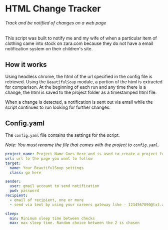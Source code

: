# HTML Change Tracker
###### Track and be notified of changes on a web page
This script was built to notify me and my wife of when a particular item of clothing came into stock on zara.com because
they do not have a email notification system on their children's site.

## How it works
Using headless chrome, the html of the url specified in the config file is retrieved. Using the `BeautifulSoup` module,
a portion of the html is extracted for comparison. At the beginning of each run and any time there is a change, the html
is saved to the project folder as a timestamped html file.

When a change is detected, a notification is sent out via email while the script continues to run looking for
further changes.

## Config.yaml
The `config.yaml` file contains the settings for the script.

_Note: You must rename the file that comes with the project to `config.yaml`._

```yaml
project_name: Project Name Goes Here and is used to create a project folder
url: url to the page you want to follow
target:
  name: Your BeautifulSoup settings
  class: go here

sender:
  user: gmail account to send notification
  pwd: password
recipient:
  - email of recipient, one or more
  - send via text by using your careers gateway like - 1234567890@txt.att.net

sleep:
  min: Minimum sleep time between checks
  max: max sleep time. Random choice between the 2 is chosen
```
